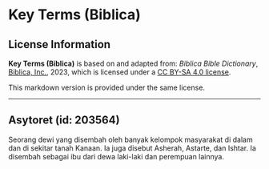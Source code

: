 # Key Terms (Biblica)

## License Information

**Key Terms (Biblica)** is based on and adapted from: _Biblica Bible Dictionary_, [Biblica, Inc.](https://www.biblica.com/), 2023, which is licensed under a [CC BY-SA 4.0 license](https://creativecommons.org/licenses/by-sa/4.0/legalcode.en).

This markdown version is provided under the same license.



--------------------------------

## Asytoret (id: 203564)

Seorang dewi yang disembah oleh banyak kelompok masyarakat di dalam dan di sekitar tanah Kanaan. Ia juga disebut Asherah, Astarte, dan Ishtar. Ia disembah sebagai ibu dari dewa laki\-laki dan perempuan lainnya.


